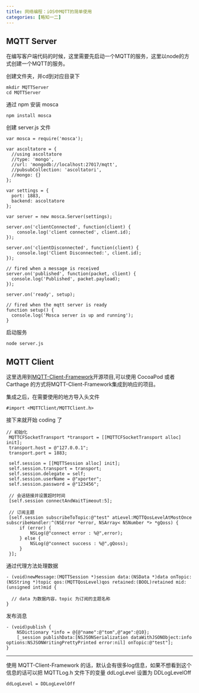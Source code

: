 ```yaml
---
title: 网络编程：iOS中MQTT的简单使用
categories: [略知一二]
---
```


## MQTT Server
在编写客户端代码的时候，这里需要先启动一个MQTT的服务，这里以node的方式创建一个MQTT的服务。

创建文件夹，并cd到对应目录下

```
mkdir MQTTServer
cd MQTTServer
```

通过 npm 安装 mosca

```
npm install mosca
```

创建 server.js 文件

```
var mosca = require('mosca');

var ascoltatore = {
  //using ascoltatore
  //type: 'mongo',
  //url: 'mongodb://localhost:27017/mqtt',
  //pubsubCollection: 'ascoltatori',
  //mongo: {}
};

var settings = {
  port: 1883,
  backend: ascoltatore
};

var server = new mosca.Server(settings);

server.on('clientConnected', function(client) {
    console.log('client connected', client.id);
});

server.on('clientDisconnected', function(client) {
    console.log('Client Disconnected:', client.id);
});

// fired when a message is received
server.on('published', function(packet, client) {
  console.log('Published', packet.payload);
});

server.on('ready', setup);

// fired when the mqtt server is ready
function setup() {
  console.log('Mosca server is up and running');
}

```

启动服务

```
node server.js
```

## MQTT Client

这里选用到[MQTT-Client-Framework](https://github.com/novastone-media/MQTT-Client-Framework)开源项目,可以使用 CocoaPod 或者 Carthage 的方式将MQTT-Client-Framework集成到响应的项目。

集成之后，在需要使用的地方导入头文件

```
#import <MQTTClient/MQTTClient.h>
```

接下来就开始 coding 了

```
// 初始化
 MQTTCFSocketTransport *transport = [[MQTTCFSocketTransport alloc] init];
 transport.host = @"127.0.0.1";
 transport.port = 1883;

 self.session = [[MQTTSession alloc] init];
 self.session.transport = transport;
 self.session.delegate = self;
 self.session.userName = @"xporter";
 self.session.password = @"123456";

 // 会话链接并设置超时时间
 [self.session connectAndWaitTimeout:5];

 // 订阅主题
 [self.session subscribeToTopic:@"test" atLevel:MQTTQosLevelAtMostOnce subscribeHandler:^(NSError *error, NSArray< NSNumber *> *gQoss) {
     if (error) {
         NSLog(@"connect error : %@",error);
     } else {
         NSLog(@"connect success : %@",gQoss);
     }
 }];
```

通过代理方法处理数据

```
- (void)newMessage:(MQTTSession *)session data:(NSData *)data onTopic:(NSString *)topic qos:(MQTTQosLevel)qos retained:(BOOL)retained mid:(unsigned int)mid {

  // data 为数据内容，topic 为订阅的主题名称
}
```

发布消息

```
- (void)publish {
    NSDictionary *info = @{@"name":@"tom",@"age":@10};
    [_session publishData:[NSJSONSerialization dataWithJSONObject:info options:NSJSONWritingPrettyPrinted error:nil] onTopic:@"test"];
}
```

---

使用 MQTT-Client-Framework 的话，默认会有很多log信息，如果不想看到这个信息的话可以把 MQTTLog.h 文件下的变量 ddLogLevel 设置为 DDLogLevelOff

```
ddLogLevel = DDLogLevelOff
```
